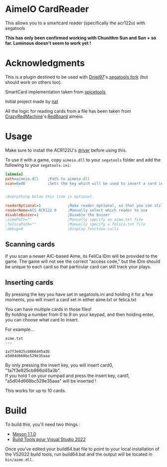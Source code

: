 # AimeIO CardReader

This allows you to a smartcard reader (specifically the acr122u) with segatools

**This has only been confirmed working with Chunithm Sun and Sun + so far. Luminous doesn't seem to work yet !**

# Acknowledgments

This is a plugin destined to be used with [Dniel97](https://gitea.tendokyu.moe/Dniel97)'s [segatools fork](https://gitea.tendokyu.moe/Dniel97/segatools) (but should work on others too).

SmartCard implementation taken from [spicetools](https://github.com/spicetools/spicetools)

Initial project made by [nat](https://gitea.tendokyu.moe/nat/aimeio-pcsc)

All the logic for reading cards from a file has been taken from [CrazyRedMachine](https://github.com/CrazyRedMachine)'s [RedBoard](https://github.com/CrazyRedMachine/RedBoard) aimeio.

# Usage

Make sure to install the ACR122U's [driver](https://www.acs.com.hk/en/driver/3/acr122u-usb-nfc-reader/) before using this.

To use it with a game, copy `aimeio.dll` to your `segatools` folder and add the following to your `segatools.ini`:

```ini
[aimeio]
path=aimeio.dll    ;Path to aimeio.dll
scan=0x0D          ;Sets the key which will be used to insert a card in game. The default is 'Return'


;Everything below this line is optional.

readerOptional=1            ;Make reader optional, so that you can still use the keyboard
readerName=ACS ACR122 0     ;Manually select which reader to use
disableBuzzer=1             ;Disable the buzzer 
;aimePath=""                ;Manually specify an aime.txt file
;felicaPath=""              ;Manually specify a felica.txt file
;debug=0                    ;Display function calls
```

## Scanning cards

If you scan a newer AIC-based Aime, its FeliCa IDm will be provided to the game. The game will not see the correct "access code," but the IDm should be unique to each card so that particular card can still track your plays.  

## Inserting cards

By pressing the key you have set in segatools.ini and holding it for a few moments, you will insert a card set in either aime.txt or felica.txt

You can have multiple cards in those files!  
By holding a number from 0 to 9 on your keypad, and then holding enter, you can choose what card to insert.

For example...

```text
aime.txt
---

1a7f3e925cb866d45a3b
a5d04d668bc529e35aaa
```

By only pressing the insert key, you will insert card0, "1a7f3e925cb866d45a3b".  
If you hold 1 on your numpad and press the insert key, card1, "a5d04d668bc529e35aaa" will be inserted !  

This works for up to 10 cards.

# Build

To build this, you'll need two things :

- [Meson 1.1.0](https://mesonbuild.com)
- [Build Tools pour Visual Studio 2022](https://visualstudio.microsoft.com/fr/downloads/)

Once you've edited your build64.bat file to point to your local installation of the VS2022 build tools, run build64.bat and the output will be located in `bin/aime.dll`.
